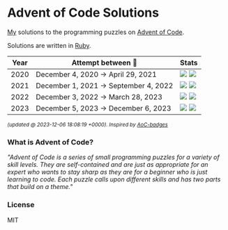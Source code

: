 # Advent of Code Solutions

[My](https://github.com/singram/) solutions to the programming puzzles on [Advent of Code](http://adventofcode.com/).

Solutions are written in [Ruby](https://www.ruby-lang.org/en/).

<!--START_SECTION:stats-->
| Year | Attempt between 📅| Stats |
| ---- | ---- | ---- |
| 2020 | December  4, 2020 -> April 29, 2021 |  ![](https://img.shields.io/badge/Stars%20⭐-25-yellow)  ![](https://img.shields.io/badge/Days%20completed-12-red) | 
| 2021 | December  1, 2021 -> September  4, 2022 |  ![](https://img.shields.io/badge/Stars%20⭐-40-yellow)  ![](https://img.shields.io/badge/Days%20completed-19-red) | 
| 2022 | December  3, 2022 -> March 28, 2023 |  ![](https://img.shields.io/badge/Stars%20⭐-22-yellow)  ![](https://img.shields.io/badge/Days%20completed-11-red) | 
| 2023 | December  5, 2023 -> December  6, 2023 |  ![](https://img.shields.io/badge/Stars%20⭐-6-yellow)  ![](https://img.shields.io/badge/Days%20completed-3-red) | 

<sub>*(updated @ 2023-12-06 18:08:19 +0000). Inspired by [AoC-badges](https://github.com/J0B10/aoc-badges-action)*</sub>
<!--END_SECTION:stats-->

### What is Advent of Code?

_"Advent of Code is a series of small programming puzzles for a variety of skill levels. They are self-contained and are just as appropriate for an expert who wants to stay sharp as they are for a beginner who is just learning to code. Each puzzle calls upon different skills and has two parts that build on a theme."_

### License

MIT

